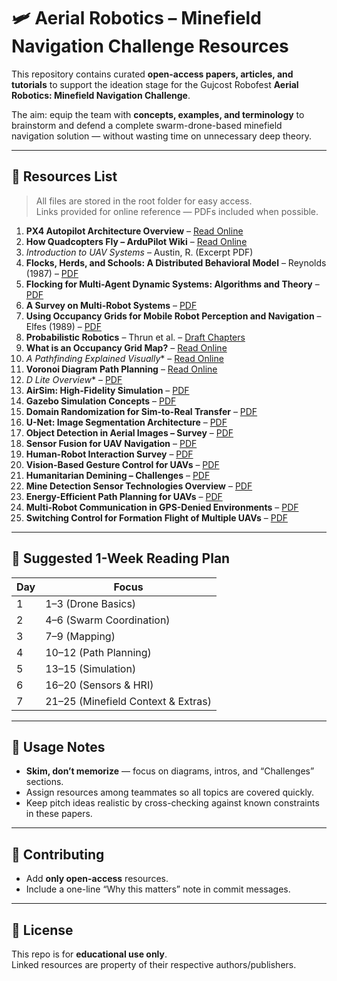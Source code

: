 # 🛩️ Aerial Robotics – Minefield Navigation Challenge Resources

This repository contains curated **open-access papers, articles, and tutorials** to support the ideation stage for the Gujcost Robofest **Aerial Robotics: Minefield Navigation Challenge**.

The aim: equip the team with **concepts, examples, and terminology** to brainstorm and defend a complete swarm-drone-based minefield navigation solution — without wasting time on unnecessary deep theory.

---

## 📑 Resources List

> All files are stored in the root folder for easy access.  
> Links provided for online reference — PDFs included when possible.

1. **PX4 Autopilot Architecture Overview** – [Read Online](https://docs.px4.io/main/en/flight_stack/architecture.html)  
2. **How Quadcopters Fly – ArduPilot Wiki** – [Read Online](https://ardupilot.org/copter/docs/how-quadcopter-works.html)  
3. *Introduction to UAV Systems* – Austin, R. (Excerpt PDF)  
4. **Flocks, Herds, and Schools: A Distributed Behavioral Model** – Reynolds (1987) – [PDF](https://www.red3d.com/cwr/boids/)  
5. **Flocking for Multi-Agent Dynamic Systems: Algorithms and Theory** – [PDF](https://ieeexplore.ieee.org/document/1710160)  
6. **A Survey on Multi-Robot Systems** – [PDF](https://arxiv.org/abs/1806.02021)  
7. **Using Occupancy Grids for Mobile Robot Perception and Navigation** – Elfes (1989) – [PDF](https://www.cs.cmu.edu/~thorpe/project/thorpe/occupancy_grids.pdf)  
8. **Probabilistic Robotics** – Thrun et al. – [Draft Chapters](http://www.probabilistic-robotics.org/)  
9. **What is an Occupancy Grid Map?** – [Read Online](https://automaticaddison.com/what-is-an-occupancy-grid-map/)  
10. **A* Pathfinding Explained Visually** – [Read Online](https://www.redblobgames.com/pathfinding/a-star/introduction.html)  
11. **Voronoi Diagram Path Planning** – [Read Online](https://automaticaddison.com/what-is-a-voronoi-diagram/)  
12. **D* Lite Overview** – [PDF](https://idm-lab.org/bib/abstracts/papers/aaai02b.pdf)  
13. **AirSim: High-Fidelity Simulation** – [PDF](https://arxiv.org/abs/1705.05065)  
14. **Gazebo Simulation Concepts** – [PDF](https://ieeexplore.ieee.org/document/1389727)  
15. **Domain Randomization for Sim-to-Real Transfer** – [PDF](https://arxiv.org/abs/1703.06907)  
16. **U-Net: Image Segmentation Architecture** – [PDF](https://arxiv.org/abs/1505.04597)  
17. **Object Detection in Aerial Images – Survey** – [PDF](https://arxiv.org/abs/1903.05386)  
18. **Sensor Fusion for UAV Navigation** – [PDF](https://ieeexplore.ieee.org/document/8662052)  
19. **Human-Robot Interaction Survey** – [PDF](https://www.researchgate.net/publication/220494812_Human-Robot_Interaction_A_Survey)  
20. **Vision-Based Gesture Control for UAVs** – [PDF](https://arxiv.org/abs/2005.05044)  
21. **Humanitarian Demining – Challenges** – [PDF](https://www.researchgate.net/publication/228958669_Humanitarian_Demining_Reality_and_the_Challenge_of_Technology)  
22. **Mine Detection Sensor Technologies Overview** – [PDF](https://apps.dtic.mil/sti/pdfs/ADA412728.pdf)  
23. **Energy-Efficient Path Planning for UAVs** – [PDF](https://arxiv.org/abs/1805.04847)  
24. **Multi-Robot Communication in GPS-Denied Environments** – [PDF](https://hal.science/hal-01647315/document)  
25. **Switching Control for Formation Flight of Multiple UAVs** – [PDF](https://www.researchgate.net/publication/228947846_Switching_Control_for_Formation_Flight_of_Multiple_UAVs)  

---

## 📅 Suggested 1-Week Reading Plan

| Day | Focus |
|-----|-------|
| 1   | 1–3 (Drone Basics) |
| 2   | 4–6 (Swarm Coordination) |
| 3   | 7–9 (Mapping) |
| 4   | 10–12 (Path Planning) |
| 5   | 13–15 (Simulation) |
| 6   | 16–20 (Sensors & HRI) |
| 7   | 21–25 (Minefield Context & Extras) |

---

## 📌 Usage Notes
- **Skim, don’t memorize** — focus on diagrams, intros, and “Challenges” sections.
- Assign resources among teammates so all topics are covered quickly.
- Keep pitch ideas realistic by cross-checking against known constraints in these papers.

---

## 🤝 Contributing
- Add **only open-access** resources.
- Include a one-line “Why this matters” note in commit messages.

---

## 📜 License
This repo is for **educational use only**.  
Linked resources are property of their respective authors/publishers.

